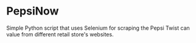 # PepsiNow
Simple Python script that uses Selenium for scraping the Pepsi Twist can value from different retail store's websites.  
